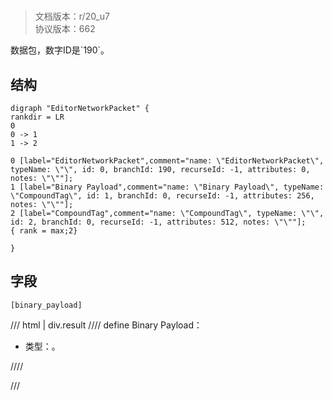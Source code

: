 # <!-- md:samp EditorNetworkPacket -->

> 文档版本：r/20_u7<br/>协议版本：662

<!-- md:samp EditorNetworkPacket -->数据包，数字ID是`190`。

## 结构

```viz
digraph "EditorNetworkPacket" {
rankdir = LR
0
0 -> 1
1 -> 2

0 [label="EditorNetworkPacket",comment="name: \"EditorNetworkPacket\", typeName: \"\", id: 0, branchId: 190, recurseId: -1, attributes: 0, notes: \"\""];
1 [label="Binary Payload",comment="name: \"Binary Payload\", typeName: \"CompoundTag\", id: 1, branchId: 0, recurseId: -1, attributes: 256, notes: \"\""];
2 [label="CompoundTag",comment="name: \"CompoundTag\", typeName: \"\", id: 2, branchId: 0, recurseId: -1, attributes: 512, notes: \"\""];
{ rank = max;2}

}

```

## 字段

```title='EditorNetworkPacket'
[binary_payload]
```

/// html | div.result
//// define
Binary Payload：[<!-- md:samp CompoundTag -->](../types/compoundtag.md)

- 类型：<!-- md:samp CompoundTag -->。


////

///

